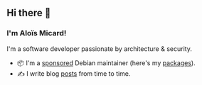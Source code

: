## Hi there 👋

### I'm Aloïs Micard!

I'm a software developer passionate by architecture & security.

- 📦 I'm a [sponsored](https://wiki.debian.org/SponsoredMaintainer) Debian maintainer (here's my [packages](https://qa.debian.org/developer.php?login=alois@micard.lu)).
- ✍️ I write blog [posts](https://blog.creekorful.com) from time to time.
